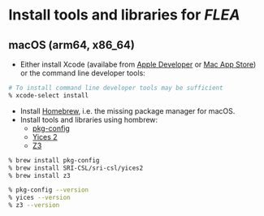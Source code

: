 # Install tools and libraries for *FLEA*

## macOS (arm64, x86_64)

* Either install Xcode (availabe from [Apple Developer](https://developer.apple.com/xcode/) 
  or [Mac App Store](https://apps.apple.com/app/xcode/id497799835?mt=12)) 
  or the command line developer tools:

```zsh
# To install command line developer tools may be sufficient
% xcode-select install
```

* Install [Homebrew](https://brew.sh), i.e. the missing package manager for macOS.
* Install tools and libraries using hombrew:
  * [pkg-config](https://gitlab.freedesktop.org/pkg-config/pkg-config)
  * [Yices 2](https://yices.csl.sri.com)
  * [Z3](https://github.com/Z3Prover/z3/wiki)

```zsh
% brew install pkg-config
% brew install SRI-CSL/sri-csl/yices2 
% brew install z3

% pkg-config --version
% yices --version
% z3 --version
```
